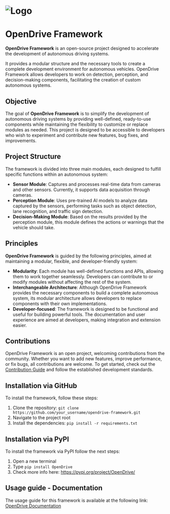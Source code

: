 # ![Logo](https://github.com/user-attachments/assets/248fb770-2ac3-4d69-975b-3af1f2aa148a)

# OpenDrive Framework

**OpenDrive Framework** is an open-source project designed to accelerate the development of autonomous driving systems.

It provides a modular structure and the necessary tools to create a complete development environment for autonomous vehicles. OpenDrive Framework allows developers to work on detection, perception, and decision-making components, facilitating the creation of custom autonomous systems.

## Objective

The goal of **OpenDrive Framework** is to simplify the development of autonomous driving systems by providing well-defined, ready-to-use components while maintaining the flexibility to customize or replace modules as needed. This project is designed to be accessible to developers who wish to experiment and contribute new features, bug fixes, and improvements.

## Project Structure

The framework is divided into three main modules, each designed to fulfill specific functions within an autonomous system:

- **Sensor Module**: Captures and processes real-time data from cameras and other sensors. Currently, it supports data acquisition through cameras.
- **Perception Module**: Uses pre-trained AI models to analyze data captured by the sensors, performing tasks such as object detection, lane recognition, and traffic sign detection.
- **Decision-Making Module**: Based on the results provided by the perception module, this module defines the actions or warnings that the vehicle should take.

## Principles

**OpenDrive Framework** is guided by the following principles, aimed at maintaining a modular, flexible, and developer-friendly system:

- **Modularity**: Each module has well-defined functions and APIs, allowing them to work together seamlessly. Developers can contribute to or modify modules without affecting the rest of the system.
- **Interchangeable Architecture**: Although OpenDrive Framework provides the necessary components to build a complete autonomous system, its modular architecture allows developers to replace components with their own implementations.
- **Developer-focused**: The framework is designed to be functional and useful for building powerful tools. The documentation and user experience are aimed at developers, making integration and extension easier.

## Contributions

OpenDrive Framework is an open project, welcoming contributions from the community. Whether you want to add new features, improve performance, or fix bugs, all contributions are welcome. To get started, check out the [Contribution Guide](CONTRIBUTING.md) and follow the established development standards.

## Installation via GitHub

To install the framework, follow these steps:
1. Clone the repository: `git clone https://github.com/your_username/opendrive-framework.git`
2. Navigate to the project root
3. Install the dependencies: `pip install -r requirements.txt`

## Installation via PyPI

To install the framework via PyPI follow the next steps:
1. Open a new terminal
2. Type `pip install OpenDrive`
3. Check more info here: https://pypi.org/project/OpenDrive/


## Usage guide - Documentation

The usage guide for this framework is available at the following link:  
[OpenDrive Documentation](https://opendrivedevelopment.github.io/OpenDrive-Documentation/)
